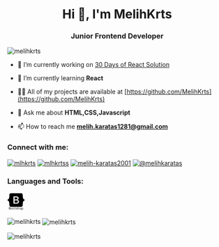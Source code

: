 <h1 align="center">Hi 👋, I'm MelihKrts</h1>
<h3 align="center">Junior Frontend Developer</h3>

<p align="left"> <img src="https://komarev.com/ghpvc/?username=melihkrts&label=Profile%20views&color=0e75b6&style=flat" alt="melihkrts" /> </p>

- 🔭 I’m currently working on [30 Days of React Solution](https://github.com/MelihKrts/30-Days-Of-React-Solution)

- 🌱 I’m currently learning **React**

- 👨‍💻 All of my projects are available at [https://github.com/MelihKrts](https://github.com/MelihKrts)

- 💬 Ask me about **HTML,CSS,Javascript**

- 📫 How to reach me **melih.karatas1281@gmail.com**

<h3 align="left">Connect with me:</h3>
<p align="left">
<a href="https://codepen.io/mlhkrts" target="blank"><img align="center" src="https://raw.githubusercontent.com/rahuldkjain/github-profile-readme-generator/master/src/images/icons/Social/codepen.svg" alt="mlhkrts" height="30" width="40" /></a>
<a href="https://twitter.com/mlhkrtss" target="blank"><img align="center" src="https://raw.githubusercontent.com/rahuldkjain/github-profile-readme-generator/master/src/images/icons/Social/twitter.svg" alt="mlhkrtss" height="30" width="40" /></a>
<a href="https://linkedin.com/in/melih-karatas2001" target="blank"><img align="center" src="https://raw.githubusercontent.com/rahuldkjain/github-profile-readme-generator/master/src/images/icons/Social/linked-in-alt.svg" alt="melih-karatas2001" height="30" width="40" /></a>
<a href="https://medium.com/@melihkaratas" target="blank"><img align="center" src="https://raw.githubusercontent.com/rahuldkjain/github-profile-readme-generator/master/src/images/icons/Social/medium.svg" alt="@melihkaratas" height="30" width="40" /></a>
</p>

<h3 align="left">Languages and Tools:</h3>
<p align="left"> 
<a href="https://getbootstrap.com" target="_blank" rel="noreferrer"> <img src="https://raw.githubusercontent.com/devicons/devicon/master/icons/bootstrap/bootstrap-plain-wordmark.svg" alt="bootstrap" width="40" height="40"/> </a>

</p>

<p><img align="left" src="https://github-readme-stats.vercel.app/api/top-langs?username=melihkrts&show_icons=true&locale=en&layout=compact" alt="melihkrts" /></p>

<p>&nbsp;<img align="center" src="https://github-readme-stats.vercel.app/api?username=melihkrts&show_icons=true&locale=en" alt="melihkrts" /></p>

<p><img align="center" src="https://github-readme-streak-stats.herokuapp.com/?user=melihkrts&" alt="melihkrts" /></p>
